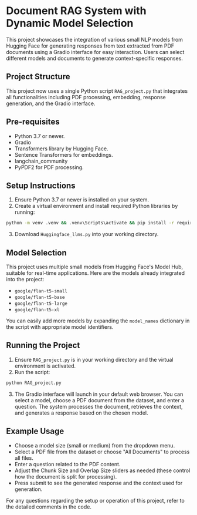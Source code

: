 # Document RAG System with Dynamic Model Selection

This project showcases the integration of various small NLP models from Hugging Face for generating responses from text extracted from PDF documents using a Gradio interface for easy interaction. Users can select different models and documents to generate context-specific responses.

## Project Structure

This project now uses a single Python script `RAG_project.py` that integrates all functionalities including PDF processing, embedding, response generation, and the Gradio interface.

## Pre-requisites

- Python 3.7 or newer.
- Gradio
- Transformers library by Hugging Face.
- Sentence Transformers for embeddings.
- langchain_community
- PyPDF2 for PDF processing.

## Setup Instructions

1. Ensure Python 3.7 or newer is installed on your system.
2. Create a virtual environment and install required Python libraries by running:

```bash
python -m venv .venv && .venv\Scripts\activate && pip install -r requirements.txt
```

3. Download `Huggingface_llms.py` into your working directory.

## Model Selection

This project uses multiple small models from Hugging Face's Model Hub, suitable for real-time applications. Here are the models already integrated into the project:

- `google/flan-t5-small`
- `google/flan-t5-base`
- `google/flan-t5-large`
- `google/flan-t5-xl`

You can easily add more models by expanding the `model_names` dictionary in the script with appropriate model identifiers.

## Running the Project

1. Ensure `RAG_project.py` is in your working directory and the virtual environment is activated.
2. Run the script:

```bash
python RAG_project.py
```

3. The Gradio interface will launch in your default web browser. You can select a model, choose a PDF document from the dataset, and enter a question. The system processes the document, retrieves the context, and generates a response based on the chosen model.

## Example Usage

- Choose a model size (small or medium) from the dropdown menu.
- Select a PDF file from the dataset or choose "All Documents" to process all files.
- Enter a question related to the PDF content.
- Adjust the Chunk Size and Overlap Size sliders as needed (these control how the document is split for processing).
- Press submit to see the generated response and the context used for generation.

For any questions regarding the setup or operation of this project, refer to the detailed comments in the code.